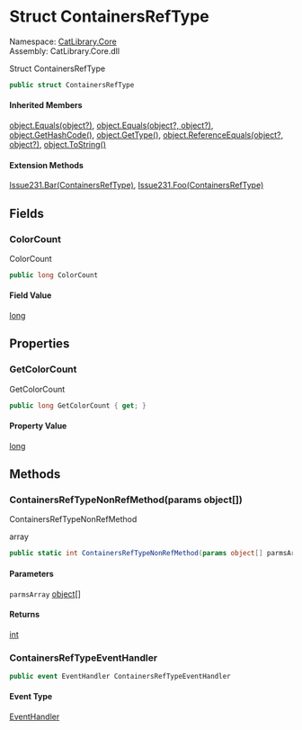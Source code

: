 ﻿# Struct ContainersRefType

Namespace: [CatLibrary.Core](CatLibrary.Core.md)  
Assembly: CatLibrary.Core.dll  

Struct ContainersRefType

```csharp
public struct ContainersRefType
```

#### Inherited Members

[object.Equals\(object?\)](https://learn.microsoft.com/dotnet/api/system.object.equals\#system\-object\-equals\(system\-object\)), 
[object.Equals\(object?, object?\)](https://learn.microsoft.com/dotnet/api/system.object.equals\#system\-object\-equals\(system\-object\-system\-object\)), 
[object.GetHashCode\(\)](https://learn.microsoft.com/dotnet/api/system.object.gethashcode), 
[object.GetType\(\)](https://learn.microsoft.com/dotnet/api/system.object.gettype), 
[object.ReferenceEquals\(object?, object?\)](https://learn.microsoft.com/dotnet/api/system.object.referenceequals), 
[object.ToString\(\)](https://learn.microsoft.com/dotnet/api/system.object.tostring)

#### Extension Methods

[Issue231.Bar\(ContainersRefType\)](CatLibrary.Core.Issue231.md\#CatLibrary\_Core\_Issue231\_Bar\_CatLibrary\_Core\_ContainersRefType\_), 
[Issue231.Foo\(ContainersRefType\)](CatLibrary.Core.Issue231.md\#CatLibrary\_Core\_Issue231\_Foo\_CatLibrary\_Core\_ContainersRefType\_)

## Fields

### <a id="CatLibrary_Core_ContainersRefType_ColorCount"></a> ColorCount

ColorCount

```csharp
public long ColorCount
```

#### Field Value

 [long](https://learn.microsoft.com/dotnet/api/system.int64)

## Properties

### <a id="CatLibrary_Core_ContainersRefType_GetColorCount"></a> GetColorCount

GetColorCount

```csharp
public long GetColorCount { get; }
```

#### Property Value

 [long](https://learn.microsoft.com/dotnet/api/system.int64)

## Methods

### <a id="CatLibrary_Core_ContainersRefType_ContainersRefTypeNonRefMethod_System_Object___"></a> ContainersRefTypeNonRefMethod\(params object\[\]\)

ContainersRefTypeNonRefMethod
<param name="parmsArray">array</param>

```csharp
public static int ContainersRefTypeNonRefMethod(params object[] parmsArray)
```

#### Parameters

`parmsArray` [object](https://learn.microsoft.com/dotnet/api/system.object)\[\]

#### Returns

 [int](https://learn.microsoft.com/dotnet/api/system.int32)

### <a id="CatLibrary_Core_ContainersRefType_ContainersRefTypeEventHandler"></a> ContainersRefTypeEventHandler

```csharp
public event EventHandler ContainersRefTypeEventHandler
```

#### Event Type

 [EventHandler](https://learn.microsoft.com/dotnet/api/system.eventhandler)

